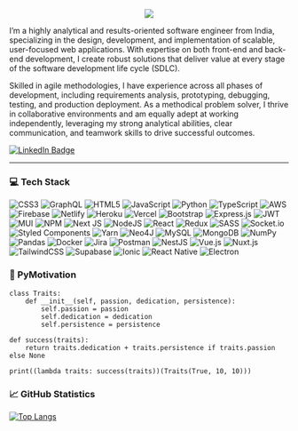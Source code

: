 <div align=center>
<a href="https://git.io/typing-svg"><img src="https://readme-typing-svg.demolab.com?font=Source+Code+Pro&amp;size=25&amp;duration=1000&amp;pause=1000&amp;color=02D400&amp;width=350&amp;lines=%3C+Hello%2C+World!%2F%3E;%3C+Namaste%2C+World!%2F%3E;%3C+Bonjour%2C+World!%2F%3E;%3C+Hola%2C+World!%2F%3E;%3C+Ciao%2C+World!%2F%3E;%3C+Kon&#39;nichiwa%2C+World!%2F%3E;%3C+N%C4%AD+h%C4%83o%2C+World!%2F%3E">
</a>
</div>
<p>
I’m a highly analytical and results-oriented software engineer from India, specializing in the design, development, and implementation of scalable, user-focused web applications. With expertise on both front-end and back-end development, I create robust solutions that deliver value at every stage of the software development life cycle (SDLC).
</p>
<p>
Skilled in agile methodologies, I have experience across all phases of development, including requirements analysis, prototyping, debugging, testing, and production deployment. As a methodical problem solver, I thrive in collaborative environments and am equally adept at working independently, leveraging my strong analytical abilities, clear communication, and teamwork skills to drive successful outcomes.
</p>

[![LinkedIn Badge](https://img.shields.io/badge/LinkedIn-Profile-informational?style=flat&logo=linkedin&logoColor=white&color=0D76A8)](https://www.linkedin.com/in/vachhani-nirav-aa9a6468/)

<hr>

### 💻 Tech Stack
<p><img src="https://img.shields.io/badge/css3-%231572B6.svg?style=flat&amp;logo=css3&amp;logoColor=white" alt="CSS3"> <img src="https://img.shields.io/badge/-GraphQL-E10098?style=flat&amp;logo=graphql&amp;logoColor=white" alt="GraphQL"> <img src="https://img.shields.io/badge/html5-%23E34F26.svg?style=flat&amp;logo=html5&amp;logoColor=white" alt="HTML5"> <img src="https://img.shields.io/badge/javascript-%23323330.svg?style=flat&amp;logo=javascript&amp;logoColor=%23F7DF1E" alt="JavaScript"> <img src="https://img.shields.io/badge/python-3670A0?style=flat&amp;logo=python&amp;logoColor=ffdd54" alt="Python"> <img src="https://img.shields.io/badge/typescript-%23007ACC.svg?style=flat&amp;logo=typescript&amp;logoColor=white" alt="TypeScript"> <img src="https://img.shields.io/badge/AWS-%23FF9900.svg?style=flat&amp;logo=amazon-aws&amp;logoColor=white" alt="AWS"> <img src="https://img.shields.io/badge/firebase-%23039BE5.svg?style=flat&amp;logo=firebase" alt="Firebase"> <img src="https://img.shields.io/badge/netlify-%23000000.svg?style=flat&amp;logo=netlify&amp;logoColor=#00C7B7" alt="Netlify"> <img src="https://img.shields.io/badge/heroku-%23430098.svg?style=flat&amp;logo=heroku&amp;logoColor=white" alt="Heroku"> <img src="https://img.shields.io/badge/vercel-%23000000.svg?style=flat&amp;logo=vercel&amp;logoColor=white" alt="Vercel"> <img src="https://img.shields.io/badge/bootstrap-%23563D7C.svg?style=flat&amp;logo=bootstrap&amp;logoColor=white" alt="Bootstrap"> <img src="https://img.shields.io/badge/express.js-%23404d59.svg?style=flat&amp;logo=express&amp;logoColor=%2361DAFB" alt="Express.js"> <img src="https://img.shields.io/badge/JWT-black?style=flat&amp;logo=JSON%20web%20tokens" alt="JWT"> <img src="https://img.shields.io/badge/MUI-%230081CB.svg?style=flat&amp;logo=material-ui&amp;logoColor=white" alt="MUI"> <img src="https://img.shields.io/badge/NPM-%23000000.svg?style=flat&amp;logo=npm&amp;logoColor=white" alt="NPM"> <img src="https://img.shields.io/badge/Next-black?style=flat&amp;logo=next.js&amp;logoColor=white" alt="Next JS"> <img src="https://img.shields.io/badge/node.js-6DA55F?style=flat&amp;logo=node.js&amp;logoColor=white" alt="NodeJS"> <img src="https://img.shields.io/badge/react-%2320232a.svg?style=flat&amp;logo=react&amp;logoColor=%2361DAFB" alt="React"> <img src="https://img.shields.io/badge/redux-%23593d88.svg?style=flat&amp;logo=redux&amp;logoColor=white" alt="Redux"> <img src="https://img.shields.io/badge/SASS-hotpink.svg?style=flat&amp;logo=SASS&amp;logoColor=white" alt="SASS"> <img src="https://img.shields.io/badge/Socket.io-black?style=flat&amp;logo=socket.io&amp;badgeColor=010101" alt="Socket.io"> <img src="https://img.shields.io/badge/styled--components-DB7093?style=flat&amp;logo=styled-components&amp;logoColor=white" alt="Styled Components"> <img src="https://img.shields.io/badge/yarn-%232C8EBB.svg?style=flat&amp;logo=yarn&amp;logoColor=white" alt="Yarn">     <img src="https://img.shields.io/badge/Neo4j-008CC1?style=flat&amp;logo=neo4j&amp;logoColor=white" alt="Neo4J"> <img src="https://img.shields.io/badge/mysql-%2300f.svg?style=flat&amp;logo=mysql&amp;logoColor=white" alt="MySQL"> <img src="https://img.shields.io/badge/MongoDB-%234ea94b.svg?style=flat&amp;logo=mongodb&amp;logoColor=white" alt="MongoDB"> <img src="https://img.shields.io/badge/numpy-%23013243.svg?style=flat&amp;logo=numpy&amp;logoColor=white" alt="NumPy"> <img src="https://img.shields.io/badge/pandas-%23150458.svg?style=flat&amp;logo=pandas&amp;logoColor=white" alt="Pandas"> <img src="https://img.shields.io/badge/docker-%230db7ed.svg?style=flat&amp;logo=docker&amp;logoColor=white" alt="Docker"> <img src="https://img.shields.io/badge/jira-%230A0FFF.svg?style=flat&amp;logo=jira&amp;logoColor=white" alt="Jira"> <img src="https://img.shields.io/badge/Postman-FF6C37?style=flat&amp;logo=postman&amp;logoColor=white" alt="Postman"> <img src="https://img.shields.io/badge/nestjs-%23E0234E.svg?style=flat&logo=nestjs&logoColor=white" alt="NestJS">
<img src="https://img.shields.io/badge/vue.js-%2335495e.svg?style=flat&logo=vuedotjs&logoColor=%234FC08D" alt="Vue.js">
<img src="https://img.shields.io/badge/Nuxt-002E3B?style=flat&logo=nuxt.js&logoColor=#00DC82" alt="Nuxt.js">
<img src="https://img.shields.io/badge/tailwindcss-%2338B2AC.svg?style=flat&logo=tailwind-css&logoColor=white" alt="TailwindCSS">
<img src="https://img.shields.io/badge/Supabase-3ECF8E?style=flat&logo=supabase&logoColor=white" alt="Supabase">
<img src="https://img.shields.io/badge/Ionic-%233880FF.svg?style=flat&logo=Ionic&logoColor=white" alt="Ionic"> 
<img src="https://img.shields.io/badge/react_native-%2320232a.svg?style=flat&logo=react&logoColor=%2361DAFB" alt="React Native">
<img src="https://img.shields.io/badge/Electron-191970?style=flat&logo=Electron&logoColor=white" alt="Electron">
</p>

### 🐍 PyMotivation
```python3
class Traits:
    def __init__(self, passion, dedication, persistence):
        self.passion = passion
        self.dedication = dedication
        self.persistence = persistence

def success(traits):
    return traits.dedication + traits.persistence if traits.passion else None

print((lambda traits: success(traits))(Traits(True, 10, 10)))
```

### 📈 GitHub Statistics
<div>
<!-- <span>
<a href="https://git.io/streak-stats"><img width=49% src="https://github-readme-streak-stats.herokuapp.com/?user=vachhaninirav&theme=github-dark" alt="GitHub Streak"></a>
<span/>
<span> -->
<a href="https://github.com/vachhaninirav"><img src="https://github-readme-stats-git-masterrstaa-rickstaa.vercel.app/api/top-langs/?username=vachhaninirav&amp;layout=compact&amp;theme=gotham&amp;card_width=1000&amp;langs_count=10" alt="Top Langs"></a>
<!-- <span/> -->
<div/>
<br>
<p align=right><img src="https://komarev.com/ghpvc/?username=vachhaninirav-github-username&amp;label=views&color=brightgreen" alt=""></p>
